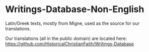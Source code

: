 # Writings-Database-Non-English
Latin/Greek texts, mostly from Migne, used as the source for our translations.

Our translations (all in the public domain) are located here: https://github.com/HistoricalChristianFaith/Writings-Database

